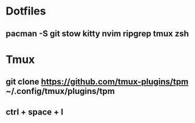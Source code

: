 # Dotfiles
## pacman -S git stow kitty nvim ripgrep tmux zsh
# Tmux
## git clone https://github.com/tmux-plugins/tpm ~/.config/tmux/plugins/tpm
## ctrl + space + I
